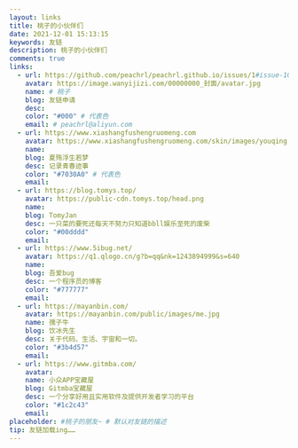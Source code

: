 ```yaml
---
layout: links
title: 桃子的小伙伴们
date: 2021-12-01 15:13:15
keywords: 友链
description: 桃子的小伙伴们
comments: true
links:
  - url: https://github.com/peachrl/peachrl.github.io/issues/1#issue-1089695865
    avatar: https://image.wanyijizi.com/00000000_封面/avatar.jpg
    name: # 桃子
    blog: 友链申请
    desc: 
    color: "#000" # 代表色
    email: # peachrl@aliyun.com
  - url: https://www.xiashangfushengruomeng.com
    avatar: https://www.xiashangfushengruomeng.com/skin/images/youqing.png
    name: 
    blog: 夏殇浮生若梦
    desc: 记录青春迹事
    color: "#7030A0" # 代表色
    email: 
  - url: https://blog.tomys.top/
    avatar: https://public-cdn.tomys.top/head.png
    name: 
    blog: TomyJan
    desc: 一只菜的要死还每天不努力只知道bbll娱乐至死的废柴
    color: "#00dddd"
    email: 
  - url: https://www.5ibug.net/
    avatar: https://q1.qlogo.cn/g?b=qq&nk=1243894999&s=640
    name: 
    blog: 吾爱bug
    desc: 一个程序员的博客
    color: "#777777"
    email: 
  - url: https://mayanbin.com/
    avatar: https://mayanbin.com/public/images/me.jpg
    name: 孺子牛
    blog: 饮冰先生
    desc: 关于代码、生活、宇宙和一切。
    color: "#3b4d57"
    email: 
  - url: https://www.gitmba.com/
    avatar: 
    name: 小众APP宝藏屋
    blog: Gitmba宝藏屋
    desc: 一个分享好用且实用软件及提供开发者学习的平台
    color: "#1c2c43"
    email: 
placeholder: #桃子的朋友~ # 默认对友链的描述
tip: 友链加载ing……
---
```

